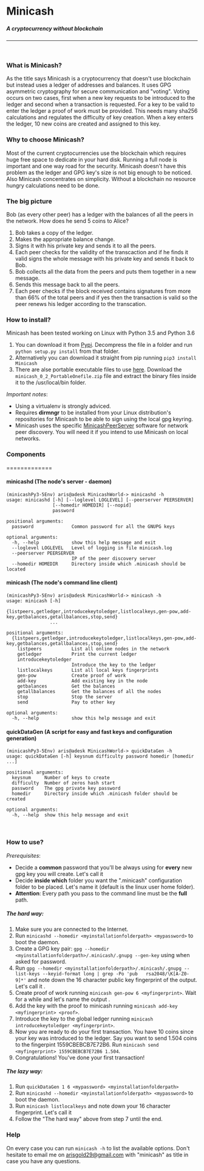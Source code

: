 # Minicash
##### *A cryptocurrency without blockchain*
--------------------------------------------
&nbsp;
### What is Minicash?
As the title says Minicash is a cryptocurrency that doesn't use blockchain but instead uses a ledger of addresses and balances. It uses GPG asymmetric cryptography for secure communication and "voting". Voting occurs on two cases, first when a new key requests to be introduced to the ledger and second when a transaction is requested. For a key to be valid to enter the ledger a proof of work must be provided. This needs many sha256 calculations and regulates the difficulty of key creation. When a key enters the ledger, 10 new coins are created and assigned to this key.

### Why to choose Minicash?
Most of the current cryptocurrencies use the blockchain which requires huge free space to dedicate in your hard disk. Running a full node is important and one way road for the security. Minicash doesn't have this problem as the ledger and GPG key's size is not big enough to be noticed. Also Minicash concentrates on simplicity. Without a blockchain no resource hungry calculations need to be done.

### The big picture
Bob (as every other peer) has a ledger with the balances of all the peers in the network.
How does he send 5 coins to Alice?
1. Bob takes a copy of the ledger.
2. Makes the appropriate balance change.
3. Signs it with his private key and sends it to all the peers.
4. Each peer checks for the validity of the transcaction and if he finds it valid signs the whole message with his private key and sends it back to Bob.
5. Bob collects all the data from the peers and puts them together in  a new message.
6. Sends this message back to all the peers.
7. Each peer checks if the block received contains signatures from more than 66% of the total peers and if yes then the transaction is valid so the peer renews his ledger according to the transcation.
&nbsp;

### How to install?
Minicash has been tested working on Linux with Python 3.5 and Python 3.6
1. You can download it from [Pypi](https://pypi.org/search/?q=Minicash). Decompress the file in a folder and run `python setup.py install` from that folder.
2. Alternatively you can download it straight from pip running `pip3 install Minicash`
3. There are alse portable executable files to use [here](https://github.com/saavedra29/Minicash/releases). Download the `minicash_0_2_PortableOnefile.zip` file and extract the binary files inside it to the /usr/local/bin folder.

*Important notes*:
- Using a virtualenv is strongly adviced. 
- Requires **dirmngr** to be installed from your Linux distribution's repositories for Minicash to be able to sign using the local gpg keyring.
- Minicash uses the specific [MinicashPeerServer]( https://github.com/saavedra29/MinicashPeerServer) software for network peer discovery. You will need it if you intend to use Minicash on local networks.

### Components
============= 

#### minicashd (The node's server - daemon)
    (minicashPy3-5Env) aris@adesk MinicashWorld-> minicashd -h
    usage: minicashd [-h] [--loglevel LOGLEVEL] [--peerserver PEERSERVER]
                     [--homedir HOMEDIR] [--nopid]
                     password
    
    positional arguments:
      password              Common password for all the GNUPG keys
    
    optional arguments:
      -h, --help            show this help message and exit
      --loglevel LOGLEVEL   Level of logging in file minicash.log
      --peerserver PEERSERVER
                            IP of the peer discovery server
      --homedir HOMEDIR     Directory inside which .minicash should be located
  
#### minicash (The node's command line client)
    (minicashPy3-5Env) aris@adesk MinicashWorld-> minicash -h
    usage: minicash [-h]
                    {listpeers,getledger,introducekeytoledger,listlocalkeys,gen-pow,add-key,getbalances,getallbalances,stop,send}
                    ...
    
    positional arguments:
      {listpeers,getledger,introducekeytoledger,listlocalkeys,gen-pow,add-key,getbalances,getallbalances,stop,send}
        listpeers           List all online nodes in the network
        getledger           Print the current ledger
        introducekeytoledger
                            Introduce the key to the ledger
        listlocalkeys       List all local keys fingerprints
        gen-pow             Create proof of work
        add-key             Add existing key in the node
        getbalances         Get the balances
        getallbalances      Get the balances of all the nodes
        stop                Stop the server
        send                Pay to other key
    
    optional arguments:
      -h, --help            show this help message and exit
  
#### quickDataGen (A script for easy and fast keys and configuration generation)

    (minicashPy3-5Env) aris@adesk MinicashWorld-> quickDataGen -h
    usage: quickDataGen [-h] keysnum difficulty password homedir [homedir ...]
    
    positional arguments:
      keysnum     Number of keys to create
      difficulty  Number of zeros hash start
      password    The gpg private key password
      homedir     Directory inside which .minicash folder should be created
    
    optional arguments:
      -h, --help  show this help message and exit
&nbsp;

### How to use?
*Prerequisites*:
- Decide a **common** password that you'll be always using for **every** new gpg key you will create. Let's call it <mypassword>
- Decide **inside which** folder you want the ".minicash" configuration folder to be placed. Let's name it <myinstallationfolderpath> (default is the linux user home folder).
- **Attention**: Every path you pass to the command line must be the **full** path. 
&nbsp;

##### *The hard way*:
1. Make sure you are connected to the Internet.
2. Run `minicashd --homedir <myinstallationfolderpath> <mypassword>` to boot the daemon.
3. Create a GPG key pair: `gpg --homedir <myinstallationfolderpath>/.minicash/.gnupg --gen-key` using <mypassword> when asked for password.
4. Run `gpg --homedir <myinstallationfolderpath>/.minicash/.gnupg --list-keys --keyid-format long | grep -Po 'pub   rsa2048/\K[A-Z0-9]*'` and note down the 16 character public key fingerprint of the output. Let's call it <myfingerprint>.
5. Create proof of work running `minicash gen-pow 6 <myfingerprint>`. Wait for a while and let's name the output <proof>.
6. Add the key with the proof to minicash running `minicash add-key <myfingerprint> <proof>`.
7. Introduce the key to the global ledger running `minicash introducekeytoledger <myfingerprint>`.
8. Now you are ready to do your first transaction. You have 10 coins since your key was introduced to the ledger. Say you want to send 1.504 coins to the fingerpint 1559CBEBCB7E72B6. Run `minicash send <myfingerprint> 1559CBEBCB7E72B6 1.504`.
9. Congratulations! You've done your first transaction!

##### *The lazy way*:
1. Run `quickDataGen 1 6 <mypassword> <myinstallationfolderpath>`
2. Run `minicashd --homedir <myinstallationfolderpath> <mypassword>` to boot the daemon.
3. Run `minicash listlocalkeys` and note down your 16 character fingerprint. Let's call it <myfingerprint>
4. Follow the "The hard way" above from step 7 until the end.
&nbsp;

### Help
On every case you can run `minicash -h` to list the available options.
Don't hesitate to email me on arisgold29@gmail.com with "minicash" as title in case you have any questions.
